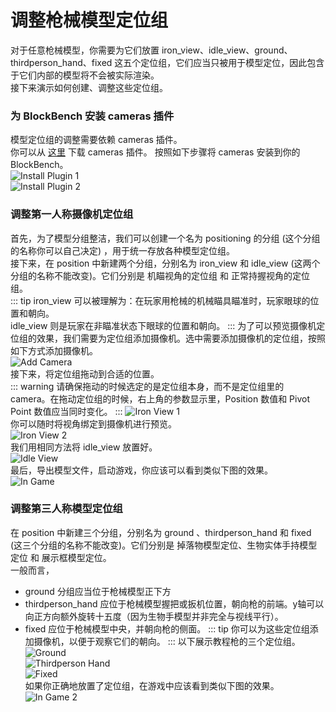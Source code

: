 # 调整枪械模型定位组
对于任意枪械模型，你需要为它们放置 iron_view、idle_view、ground、thirdperson_hand、fixed 这五个定位组，它们应当只被用于模型定位，因此包含于它们内部的模型将不会被实际渲染。    
接下来演示如何创建、调整这些定位组。
### 为 BlockBench 安装 cameras 插件
模型定位组的调整需要依赖 cameras 插件。   
你可以从 [这里](https://github.com/JannisX11/blockbench-plugins/blob/master/plugins/cameras.js) 下载 cameras 插件。
按照如下步骤将 cameras 安装到你的 BlockBench。   
![Install Plugin 1](./blockbench_load_plugin_1.png)   
![Install Plugin 2](./blockbench_load_plugin_2.png)   
### 调整第一人称摄像机定位组  
首先，为了模型分组整洁，我们可以创建一个名为 positioning 的分组 (这个分组的名称你可以自己决定) ，用于统一存放各种模型定位组。   
接下来，在 position 中新建两个分组，分别名为 iron_view 和 idle_view (这两个分组的名称不能改变)。它们分别是 机瞄视角的定位组 和 正常持握视角的定位组。   
::: tip
iron_view 可以被理解为：在玩家用枪械的机械瞄具瞄准时，玩家眼球的位置和朝向。   
idle_view 则是玩家在非瞄准状态下眼球的位置和朝向。
:::
为了可以预览摄像机定位组的效果，我们需要为定位组添加摄像机。选中需要添加摄像机的定位组，按照如下方式添加摄像机。   
![Add Camera](./add_camera.png)   
接下来，将定位组拖动到合适的位置。   
::: warning
请确保拖动的时候选定的是定位组本身，而不是定位组里的 camera。在拖动定位组的时候，右上角的参数显示里，Position 数值和 Pivot Point 数值应当同时变化。
:::
![Iron View 1](./iron_view_1.png)   
你可以随时将视角绑定到摄像机进行预览。   
![Iron View 2](./iron_view_2.png)   
我们用相同方法将 idle_view 放置好。   
![Idle View](./idle_view.png)   
最后，导出模型文件，启动游戏，你应该可以看到类似下图的效果。   
![In Game](./in_game.gif)   
### 调整第三人称模型定位组
在 position 中新建三个分组，分别名为 ground 、thirdperson_hand 和 fixed (这三个分组的名称不能改变)。它们分别是 掉落物模型定位、生物实体手持模型定位 和 展示框模型定位。   
一般而言，   
- ground 分组应当位于枪械模型正下方
- thirdperson_hand 应位于枪械模型握把或扳机位置，朝向枪的前端。y轴可以向正方向额外旋转十五度（因为生物手模型并非完全与视线平行）。
- fixed 应位于枪械模型中央，并朝向枪的侧面。
::: tip
你可以为这些定位组添加摄像机，以便于观察它们的朝向。
:::
以下展示教程枪的三个定位组。   
![Ground](./ground.png)   
![Thirdperson Hand](./thirdperson_hand.png)   
![Fixed](./fixed.png)   
如果你正确地放置了定位组，在游戏中应该看到类似下图的效果。   
![In Game 2](./in_game_2.png)